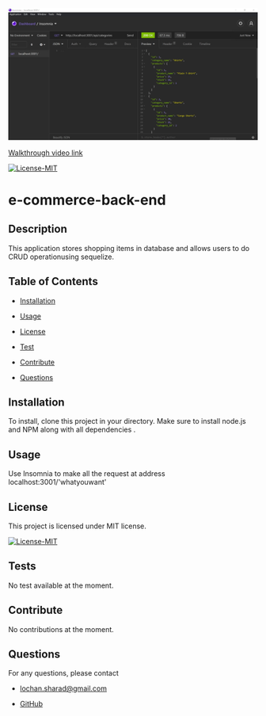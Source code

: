 
  ![E-commerce-back-end](./Images/screenshot.jpg)

  [Walkthrough video link](https://drive.google.com/file/d/1mFBFGxaxsXyROaXzd-4Pm380TQ2d8vBj/view)

  [![License-MIT](https://img.shields.io/badge/license-MIT-green)](https://opensource.org/licenses/MIT) 
  # e-commerce-back-end
  ## Description
  This application stores shopping items in database and allows users to do CRUD operationusing sequelize.	

  ## Table of Contents
  * [Installation](#installation)

  * [Usage](#usage)

  * [License](#license)

  * [Test](#tests)

  * [Contribute](#contribute)

  * [Questions](#questions)

  ## Installation
  To install, clone this project in your directory. Make sure to install node.js and NPM along with all dependencies . 
  ## Usage
  Use Insomnia to make all the request at address localhost:3001/'whatyouwant'
  ## License
  This project is licensed under MIT license.

  [![License-MIT](https://img.shields.io/badge/license-MIT-green)](https://opensource.org/licenses/MIT) 
  ## Tests
  No test available at the moment.
  ## Contribute
  No contributions at the moment.
  ## Questions
  For any questions, please contact 

  * lochan.sharad@gmail.com

  * [GitHub](https://github.com/best15)

